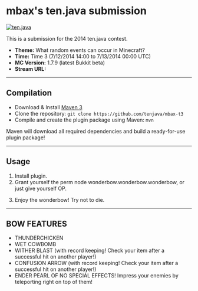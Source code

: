 mbax's ten.java submission
==============================

[![ten.java](https://cdn.mediacru.sh/hu4CJqRD7AiB.svg)](https://tenjava.com/)

This is a submission for the 2014 ten.java contest.

- __Theme:__ What random events can occur in Minecraft?
- __Time:__ Time 3 (7/12/2014 14:00 to 7/13/2014 00:00 UTC)
- __MC Version:__ 1.7.9 (latest Bukkit beta)
- __Stream URL:__

<!-- put chosen theme above -->
<!-- put cat picture URL below :
    http://i.imgur.com/4syx6ic.jpg
-->

---------------------------------------

Compilation
-----------

- Download & Install [Maven 3](http://maven.apache.org/download.html)
- Clone the repository: `git clone https://github.com/tenjava/mbax-t3`
- Compile and create the plugin package using Maven: `mvn`

Maven will download all required dependencies and build a ready-for-use plugin package!

---------------------------------------

Usage
-----

1. Install plugin.
2. Grant yourself the perm node wonderbow.wonderbow.wonderbow, or just give yourself OP.
3) Enjoy the wonderbow! Try not to die.

---------------------------------------

BOW FEATURES
------------

* THUNDERCHICKEN
* WET COWBOMB
* WITHER BLAST (with record keeping! Check your item after a successful hit on another player!)
* CONFUSION ARROW (with record keeping! Check your item after a successful hit on another player!)
* ENDER PEARL OF NO SPECIAL EFFECTS! Impress your enemies by teleporting right on top of them!
